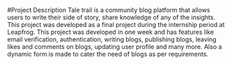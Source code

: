 #Project Description
Tale trail is a community blog platform that allows users to write their side of story, share knowledge of any of the insights. This project was developed as a final project during the internship period at Leapfrog. This project was developed in one week and has features like email verification, authentication, writing blogs, publishing blogs, leaving likes and comments on blogs, updating user profile and many more. Also a dynamic form is made to cater the need of blogs as per requirements.
